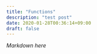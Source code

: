 ```yaml
---
title: "Functions"
description: "test post"
date: 2020-01-28T00:36:14+09:00
draft: false
---
```


*Markdown here*